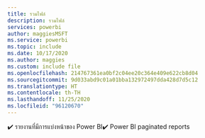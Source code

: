 ```yaml
---
title: รวมไฟล์
description: รวมไฟล์
services: powerbi
author: maggiesMSFT
ms.service: powerbi
ms.topic: include
ms.date: 10/17/2020
ms.author: maggies
ms.custom: include file
ms.openlocfilehash: 214767361ea0bf2c04ee20c364e409e622cb8d04
ms.sourcegitcommit: 9d033abd9c01a01bba132972497dda428d7d5c12
ms.translationtype: HT
ms.contentlocale: th-TH
ms.lasthandoff: 11/25/2020
ms.locfileid: "96120670"
---
```

<span data-ttu-id="4d8ae-103">✔️&nbsp;รายงานที่มีการแบ่งหน้าของ Power BI</span><span class="sxs-lookup"><span data-stu-id="4d8ae-103">✔️&nbsp;Power BI paginated reports</span></span>